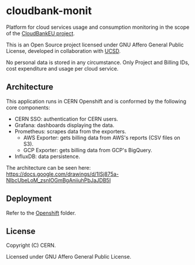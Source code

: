 # cloudbank-monit

Platform for cloud services usage and consumption monitoring in the scope of the [CloudBankEU project](https://ngiatlantic.eu/funded-experiments/cloudbank-eu-ngi).

This is an Open Source project licensed under GNU Affero General Public License, developed in collaboration with [UCSD](https://ucsd.edu/).

No personal data is stored in any circumstance. Only Project and Billing IDs, cost expenditure and usage per cloud service.

## Architecture

This application runs in CERN Openshift and is conformed by the following core components:

- CERN SSO: authentication for CERN users.
- Grafana: dashboards displaying the data.
- Prometheus: scrapes data from the exporters.
  - AWS Exporter: gets billing data from AWS's reports (CSV files on S3).
  - GCP Exporter: gets billing data from GCP's BigQuery.
- InfluxDB: data persistence.

The architecture can be seen here: https://docs.google.com/drawings/d/1ISj875a-NIbcUbeLoM_zsnIOGmBgAniiuhPbJaJDB5I

## Deployment

Refer to the [Openshift](openshift) folder.

## License

Copyright (C) CERN.

Licensed under GNU Affero General Public License.


